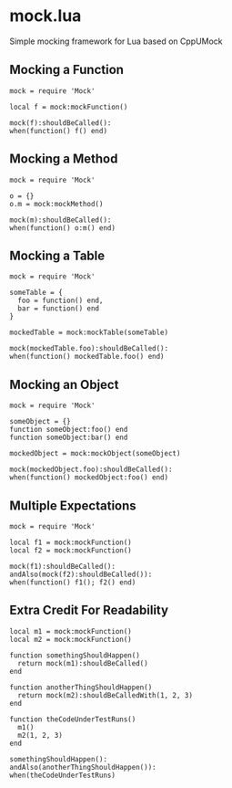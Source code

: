 mock.lua
========

Simple mocking framework for Lua based on CppUMock

## Mocking a Function

    mock = require 'Mock'
    
    local f = mock:mockFunction()

    mock(f):shouldBeCalled():
    when(function() f() end)
    
## Mocking a Method

    mock = require 'Mock'
    
    o = {}
    o.m = mock:mockMethod()

    mock(m):shouldBeCalled():
    when(function() o:m() end)

## Mocking a Table

    mock = require 'Mock'
    
    someTable = {
      foo = function() end,
      bar = function() end
    }
    
    mockedTable = mock:mockTable(someTable)

    mock(mockedTable.foo):shouldBeCalled():
    when(function() mockedTable.foo() end)
    
## Mocking an Object

    mock = require 'Mock'
    
    someObject = {}
    function someObject:foo() end
    function someObject:bar() end
    
    mockedObject = mock:mockObject(someObject)
    
    mock(mockedObject.foo):shouldBeCalled():
    when(function() mockedObject:foo() end)
    
## Multiple Expectations

    mock = require 'Mock'
    
    local f1 = mock:mockFunction()
    local f2 = mock:mockFunction()

    mock(f1):shouldBeCalled():
    andAlso(mock(f2):shouldBeCalled()):
    when(function() f1(); f2() end)

## Extra Credit For Readability

    local m1 = mock:mockFunction()
    local m2 = mock:mockFunction()

    function somethingShouldHappen()
      return mock(m1):shouldBeCalled()
    end

    function anotherThingShouldHappen()
      return mock(m2):shouldBeCalledWith(1, 2, 3)
    end

    function theCodeUnderTestRuns()
      m1()
      m2(1, 2, 3)
    end

    somethingShouldHappen():
    andAlso(anotherThingShouldHappen()):
    when(theCodeUnderTestRuns)
